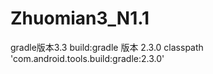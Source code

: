 # Zhuomian3_N1.1
gradle版本3.3
build:gradle 版本 2.3.0 classpath 'com.android.tools.build:gradle:2.3.0'
